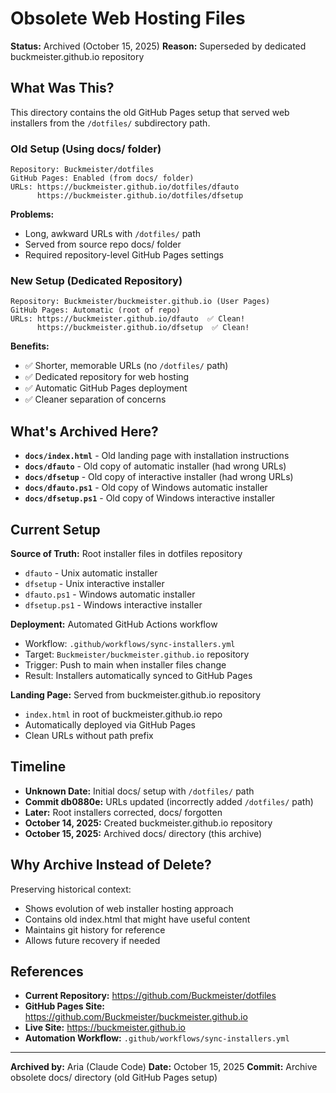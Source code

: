 # Obsolete Web Hosting Files

**Status:** Archived (October 15, 2025)
**Reason:** Superseded by dedicated buckmeister.github.io repository

## What Was This?

This directory contains the old GitHub Pages setup that served web installers from the `/dotfiles/` subdirectory path.

### Old Setup (Using docs/ folder)
```
Repository: Buckmeister/dotfiles
GitHub Pages: Enabled (from docs/ folder)
URLs: https://buckmeister.github.io/dotfiles/dfauto
      https://buckmeister.github.io/dotfiles/dfsetup
```

**Problems:**
- Long, awkward URLs with `/dotfiles/` path
- Served from source repo docs/ folder
- Required repository-level GitHub Pages settings

### New Setup (Dedicated Repository)
```
Repository: Buckmeister/buckmeister.github.io (User Pages)
GitHub Pages: Automatic (root of repo)
URLs: https://buckmeister.github.io/dfauto  ✅ Clean!
      https://buckmeister.github.io/dfsetup  ✅ Clean!
```

**Benefits:**
- ✅ Shorter, memorable URLs (no `/dotfiles/` path)
- ✅ Dedicated repository for web hosting
- ✅ Automatic GitHub Pages deployment
- ✅ Cleaner separation of concerns

## What's Archived Here?

- **`docs/index.html`** - Old landing page with installation instructions
- **`docs/dfauto`** - Old copy of automatic installer (had wrong URLs)
- **`docs/dfsetup`** - Old copy of interactive installer (had wrong URLs)
- **`docs/dfauto.ps1`** - Old copy of Windows automatic installer
- **`docs/dfsetup.ps1`** - Old copy of Windows interactive installer

## Current Setup

**Source of Truth:** Root installer files in dotfiles repository
- `dfauto` - Unix automatic installer
- `dfsetup` - Unix interactive installer
- `dfauto.ps1` - Windows automatic installer
- `dfsetup.ps1` - Windows interactive installer

**Deployment:** Automated GitHub Actions workflow
- Workflow: `.github/workflows/sync-installers.yml`
- Target: `Buckmeister/buckmeister.github.io` repository
- Trigger: Push to main when installer files change
- Result: Installers automatically synced to GitHub Pages

**Landing Page:** Served from buckmeister.github.io repository
- `index.html` in root of buckmeister.github.io repo
- Automatically deployed via GitHub Pages
- Clean URLs without path prefix

## Timeline

- **Unknown Date:** Initial docs/ setup with `/dotfiles/` path
- **Commit db0880e:** URLs updated (incorrectly added `/dotfiles/` path)
- **Later:** Root installers corrected, docs/ forgotten
- **October 14, 2025:** Created buckmeister.github.io repository
- **October 15, 2025:** Archived docs/ directory (this archive)

## Why Archive Instead of Delete?

Preserving historical context:
- Shows evolution of web installer hosting approach
- Contains old index.html that might have useful content
- Maintains git history for reference
- Allows future recovery if needed

## References

- **Current Repository:** https://github.com/Buckmeister/dotfiles
- **GitHub Pages Site:** https://github.com/Buckmeister/buckmeister.github.io
- **Live Site:** https://buckmeister.github.io
- **Automation Workflow:** `.github/workflows/sync-installers.yml`

---

**Archived by:** Aria (Claude Code)
**Date:** October 15, 2025
**Commit:** Archive obsolete docs/ directory (old GitHub Pages setup)
